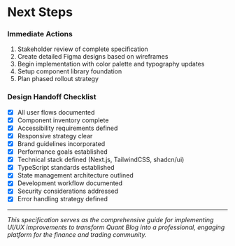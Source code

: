 # Next Steps

### Immediate Actions
1. Stakeholder review of complete specification
2. Create detailed Figma designs based on wireframes
3. Begin implementation with color palette and typography updates
4. Setup component library foundation
5. Plan phased rollout strategy

### Design Handoff Checklist
- [x] All user flows documented
- [x] Component inventory complete
- [x] Accessibility requirements defined
- [x] Responsive strategy clear
- [x] Brand guidelines incorporated
- [x] Performance goals established
- [x] Technical stack defined (Next.js, TailwindCSS, shadcn/ui)
- [x] TypeScript standards established
- [x] State management architecture outlined
- [x] Development workflow documented
- [x] Security considerations addressed
- [x] Error handling strategy defined

---

*This specification serves as the comprehensive guide for implementing UI/UX improvements to transform Quant Blog into a professional, engaging platform for the finance and trading community.*